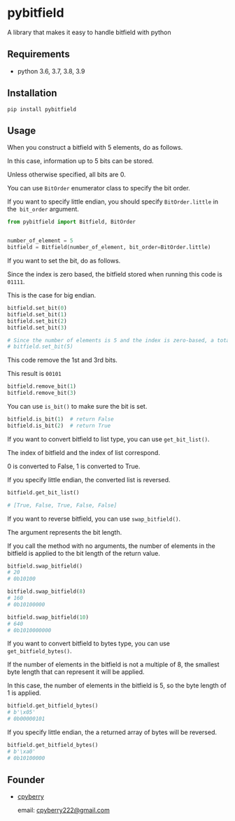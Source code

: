# pybitfield

A library that makes it easy to handle bitfield with python

## Requirements

* python 3.6, 3.7, 3.8, 3.9

## Installation

```shell
pip install pybitfield
```

## Usage

When you construct a bitfield with 5 elements, do as follows.

In this case, information up to 5 bits can be stored.

Unless otherwise specified, all bits are 0.

You can use `BitOrder` enumerator class to specify the bit order.

If you want to specify little endian, you should specify `BitOrder.little` in the` bit_order` argument.

```python
from pybitfield import Bitfield, BitOrder


number_of_element = 5
bitfield = Bitfield(number_of_element, bit_order=BitOrder.little)
```

If you want to set the bit, do as follows.

Since the index is zero based, the bitfield stored when running this code is `01111`.

This is the case for big endian.

```python
bitfield.set_bit(0)
bitfield.set_bit(1)
bitfield.set_bit(2)
bitfield.set_bit(3)

# Since the number of elements is 5 and the index is zero-based, a total of 5 index from 0 to 4 can be specified.
# bitfield.set_bit(5)
```

This code remove the 1st and 3rd bits.

This result is `00101`

```python
bitfield.remove_bit(1)
bitfield.remove_bit(3)
```

You can use `is_bit()` to make sure the bit is set.

```python
bitfield.is_bit(1)  # return False
bitfield.is_bit(2)  # return True
```

If you want to convert bitfield to list type, you can use `get_bit_list()`.

The index of bitfield and the index of list correspond.

0 is converted to False, 1 is converted to True.

If you specify little endian, the converted list is reversed.

```python
bitfield.get_bit_list()

# [True, False, True, False, False]
```

If you want to reverse bitfield, you can use `swap_bitfield()`.

The argument represents the bit length.

If you call the method with no arguments, the number of elements in the bitfield is applied to the bit length of the return value.

```python
bitfield.swap_bitfield()
# 20
# 0b10100

bitfield.swap_bitfield(8)
# 160
# 0b10100000

bitfield.swap_bitfield(10)
# 640
# 0b1010000000
```

If you want to convert bitfield to bytes type, you can use `get_bitfield_bytes()`.

If the number of elements in the bitfield is not a multiple of 8, the smallest byte length that can represent it will be applied.

In this case, the number of elements in the bitfield is 5, so the byte length of 1 is applied.

```python
bitfield.get_bitfield_bytes()
# b'\x05'
# 0b00000101
```

If you specify little endian, the a returned array of bytes will be reversed.

```python
bitfield.get_bitfield_bytes()
# b'\xa0'
# 0b10100000
```

## Founder

* [cpyberry](https://github.com/cpyberry)

	email: cpyberry222@gmail.com
